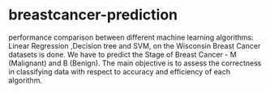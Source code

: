 # breastcancer-prediction
performance comparison between different machine learning algorithms: Linear Regression ,Decision tree and SVM, on the Wisconsin Breast Cancer datasets is done. We have to predict the Stage of Breast Cancer - M (Malignant) and B (Benign). The main objective is to assess the correctness in classifying data with respect to accuracy and efficiency of each algorithm.
